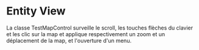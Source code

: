 # Entity View

La classe TestMapControl surveille le scroll, les touches flèches du clavier
et les clic sur la map et applique respectivement un zoom et un déplacement de la map,
et l'ouverture d'un menu.
